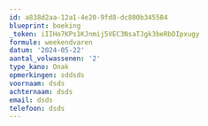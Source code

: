 ```yaml
---
id: a838d2aa-12a1-4e20-9fd8-dc800b345584
blueprint: boeking
_token: iIIHo7KPs1KJnmij5VEC3NsaTJgk3beRbDIpxugy
formule: weekendvaren
datum: '2024-05-22'
aantal_volwassenen: '2'
type_kano: Onak
opmerkingen: sddsds
voornaam: dsds
achternaam: dsds
email: dsds
telefoon: dsds
---
```

